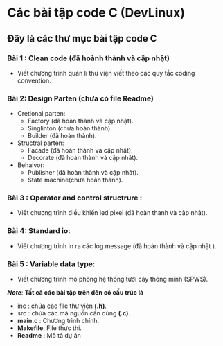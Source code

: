 # Các bài tập code C (DevLinux)

## Đây là các thư mục bài tập code C

### Bài 1 : Clean code (đã hoành thành và cập nhật)

- Viết chương trình quản lí thư viện viết theo các quy tắc coding convention.
### Bài 2: Design Parten (chưa có file Readme)

- Cretional parten: 
    - Factory (đã hoàn thành và cập nhật).
    - Singlinton (chưa hoàn thành).
    - Builder (đã hoàn thành).
- Structral parten:
  - Facade (đã hoàn thành và cập nhật).
  - Decorate (đã hoàn thành và cập nhât).
- Behaivor:
    - Publisher (đã hoàn thành và cập nhât).
    - State machine(chưa hoàn thành).

### Bài 3 : Operator and control structrure :
- Viết chương trình điều khiển led pixel (đã hoàn thành và cập nhật).
### Bài 4: Standard io:
- Viết chương trình in ra các log message (đã hoàn thành và cập nhật ).
### Bài 5 : Variable data type:
- Viết chương trình mô phỏng hệ thống tưới cây thông minh (SPWS).


***Note***: **Tất cả các bài tập trên đên có cấu trúc là**

  - inc : chứa các file thư viện **(.h)**.
  - src : chứa các mã nguồn cần dùng **(.c)**.
  - **main.c** : Chương trình chính.
  - **Makefile**: File thực thi.
  - **Readme** : Mô tả dự án


